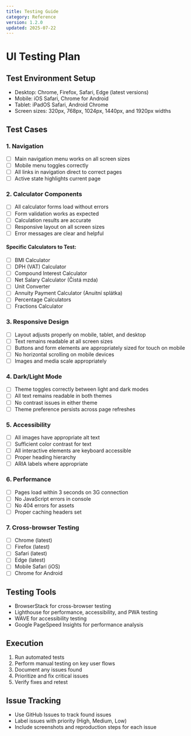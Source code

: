 ```yaml
---
title: Testing Guide
category: Reference
version: 1.2.0
updated: 2025-07-22
---
```


# UI Testing Plan

## Test Environment Setup
- Desktop: Chrome, Firefox, Safari, Edge (latest versions)
- Mobile: iOS Safari, Chrome for Android
- Tablet: iPadOS Safari, Android Chrome
- Screen sizes: 320px, 768px, 1024px, 1440px, and 1920px widths

## Test Cases

### 1. Navigation
- [ ] Main navigation menu works on all screen sizes
- [ ] Mobile menu toggles correctly
- [ ] All links in navigation direct to correct pages
- [ ] Active state highlights current page

### 2. Calculator Components
- [ ] All calculator forms load without errors
- [ ] Form validation works as expected
- [ ] Calculation results are accurate
- [ ] Responsive layout on all screen sizes
- [ ] Error messages are clear and helpful

#### Specific Calculators to Test:
- [ ] BMI Calculator
- [ ] DPH (VAT) Calculator
- [ ] Compound Interest Calculator
- [ ] Net Salary Calculator (Čistá mzda)
- [ ] Unit Converter
- [ ] Annuity Payment Calculator (Anuitní splátka)
- [ ] Percentage Calculators
- [ ] Fractions Calculator

### 3. Responsive Design
- [ ] Layout adjusts properly on mobile, tablet, and desktop
- [ ] Text remains readable at all screen sizes
- [ ] Buttons and form elements are appropriately sized for touch on mobile
- [ ] No horizontal scrolling on mobile devices
- [ ] Images and media scale appropriately

### 4. Dark/Light Mode
- [ ] Theme toggles correctly between light and dark modes
- [ ] All text remains readable in both themes
- [ ] No contrast issues in either theme
- [ ] Theme preference persists across page refreshes

### 5. Accessibility
- [ ] All images have appropriate alt text
- [ ] Sufficient color contrast for text
- [ ] All interactive elements are keyboard accessible
- [ ] Proper heading hierarchy
- [ ] ARIA labels where appropriate

### 6. Performance
- [ ] Pages load within 3 seconds on 3G connection
- [ ] No JavaScript errors in console
- [ ] No 404 errors for assets
- [ ] Proper caching headers set

### 7. Cross-browser Testing
- [ ] Chrome (latest)
- [ ] Firefox (latest)
- [ ] Safari (latest)
- [ ] Edge (latest)
- [ ] Mobile Safari (iOS)
- [ ] Chrome for Android

## Testing Tools
- BrowserStack for cross-browser testing
- Lighthouse for performance, accessibility, and PWA testing
- WAVE for accessibility testing
- Google PageSpeed Insights for performance analysis

## Execution
1. Run automated tests
2. Perform manual testing on key user flows
3. Document any issues found
4. Prioritize and fix critical issues
5. Verify fixes and retest

## Issue Tracking
- Use GitHub Issues to track found issues
- Label issues with priority (High, Medium, Low)
- Include screenshots and reproduction steps for each issue
